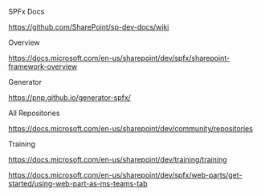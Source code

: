 
SPFx Docs

https://github.com/SharePoint/sp-dev-docs/wiki

Overview

https://docs.microsoft.com/en-us/sharepoint/dev/spfx/sharepoint-framework-overview


Generator

https://pnp.github.io/generator-spfx/

All Repositories

https://docs.microsoft.com/en-us/sharepoint/dev/community/repositories

Training

https://docs.microsoft.com/en-us/sharepoint/dev/training/training

https://docs.microsoft.com/en-us/sharepoint/dev/spfx/web-parts/get-started/using-web-part-as-ms-teams-tab



